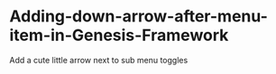 # Adding-down-arrow-after-menu-item-in-Genesis-Framework

Add a cute little arrow next to sub menu toggles
